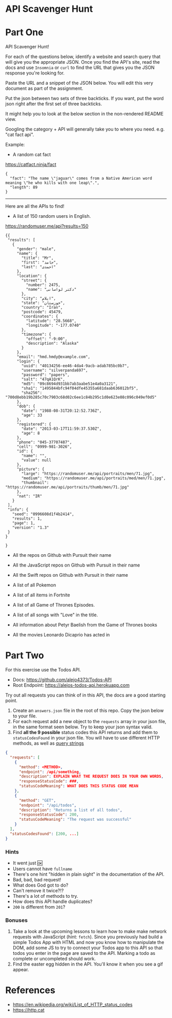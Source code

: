 # API Scavenger Hunt

# Part One

API Scavenger Hunt!

For each of the questions below, identify a website and search query that will give you the appropriate JSON. Once you find the API's site, read the docs and use `Insomnia` or `curl` to find the URL that gives you the JSON response you're looking for.

Paste the URL and a snippet of the JSON below. You will edit this very document as part of the assignment.

Put the json between two sets of three backticks. If you want, put the word json right after the first set of three backticks.

It might help you to look at the below section in the non-rendered README view.

Googling the category + API will generally take you to where you need. e.g. "cat fact api".

Example:

- A random cat fact

https://catfact.ninja/fact

```
{
  "fact": "The name \"jaguar\" comes from a Native American word meaning \"he who kills with one leap\".",
  "length": 89
}
```

---

Here are all the APIs to find!

- A list of 150 random users in English.

https://randomuser.me/api?results=150
 ``` 
 {{
  "results": [
    {
      "gender": "male",
      "name": {
        "title": "Mr",
        "first": "حامد",
        "last": "احمدی"
      },
      "location": {
        "street": {
          "number": 2475,
          "name": "دکتر لواسانی"
        },
        "city": "ایلام",
        "state": "خوزستان",
        "country": "Iran",
        "postcode": 45479,
        "coordinates": {
          "latitude": "28.5668",
          "longitude": "-177.0740"
        },
        "timezone": {
          "offset": "-9:00",
          "description": "Alaska"
        }
      },
      "email": "hmd.hmdy@example.com",
      "login": {
        "uuid": "40134256-ee46-4da4-9acb-adab785bc0b7",
        "username": "silverpanda697",
        "password": "papers",
        "salt": "47qA1QrK",
        "md5": "09c8694d931bb7ab3aabe51e4a0a3121",
        "sha1": "1495844bfc94f04dfe45355a681daab636012bf5",
        "sha256": "700d8ebb19b285c70c7903c68d02c6ee1c84b295c1d0e623e08c096c049ef0d5"
      },
      "dob": {
        "date": "1988-08-31T20:12:52.736Z",
        "age": 33
      },
      "registered": {
        "date": "2013-03-17T11:59:37.530Z",
        "age": 8
      },
      "phone": "045-37707487",
      "cell": "0999-981-3026",
      "id": {
        "name": "",
        "value": null
      },
      "picture": {
        "large": "https://randomuser.me/api/portraits/men/71.jpg",
        "medium": "https://randomuser.me/api/portraits/med/men/71.jpg",
        "thumbnail": "https://randomuser.me/api/portraits/thumb/men/71.jpg"
      },
      "nat": "IR"
    }
  ],
  "info": {
    "seed": "0996608d1f4b2414",
    "results": 1,
    "page": 1,
    "version": "1.3"
  }
}

 }
 ```

- All the repos on Github with Pursuit their name


- All the JavaScript repos on Github with Pursuit in their name
- All the Swift repos on Github with Pursuit in their name
- A list of all Pokemon
- A list of all items in Fortnite
- A list of all Game of Thrones Episodes.
- A list of all songs with "Love" in the title.
- All information about Petyr Baelish from the Game of Thrones books
- All the movies Leonardo Dicaprio has acted in

# Part Two

For this exercise use the Todos API.

- Docs: https://github.com/alejo4373/Todos-API
- Root Endpoint: https://alejos-todos-api.herokuapp.com

Try out all requests you can think of in this API, the docs are a good starting point.


1. Create an `answers.json` file in the root of this repo. Copy the json below to your file.
1. For each request add a new object to the `requests` array in your json file, in the same format seen below. Try to keep your json syntax valid.
1. Find **all the 9 possible** status codes this API returns and add them to `statusCodesFound` in your json file. You will have to use different HTTP methods, as well as [query strings](https://en.wikipedia.org/wiki/Query_string)

```json
{
  "requests": [
    {
      "method": <METHOD>,
      "endpoint": /api/something,
      "description": EXPLAIN WHAT THE REQUEST DOES IN YOUR OWN WORDS,
      "responseStatusCode": ###,
      "statusCodeMeaning": WHAT DOES THIS STATUS CODE MEAN
    },
    {
      "method": "GET",
      "endpoint": "/api/todos",
      "description": "Returns a list of all todos",
      "responseStatusCode": 200,
      "statusCodeMeaning": "The request was successful"
    }
  ],
  "statusCodesFound": [200, ...]
}
```

### Hints

- It went just 🆗
- Users cannot have `fullname`
- There's one hint "hidden in plain sight" in the documentation of the API.
- Bad, bad, bad request!
- What does God got to do?
- Can't remove it twice?!?
- There's a lot of methods to try.
- How does this API handle duplicates?
- `200` is different from `201`?

### Bonuses

1. Take a look at the upcoming lessons to learn how to make make network requests with JavaScript (hint: `fetch`).
   Since you previously had build a simple Todos App with HTML and now you know how to manipulate
   the DOM, add some JS to try to connect your Todos app to this API so that todos you enter in the page
   are saved to the API. Marking a todo as complete or uncompleted should work.
2. Find the easter egg hidden in the API. You'll know it when you see a gif appear.

# References

- https://en.wikipedia.org/wiki/List_of_HTTP_status_codes
- https://http.cat
